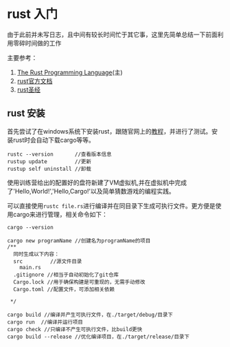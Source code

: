 # rust 入门
由于此前并未写日志，且中间有较长时间忙于其它事，这里先简单总结一下前面利用零碎时间做的工作

主要参考：
1. [The Rust Programming Language](https://doc.rust-lang.org/stable/book/title-page.html)(主)
2. [rust官方文档](https://doc.rust-lang.org/std/index.html)
3. [rust圣经](https://course.rs/about-book.html)

## rust 安装
首先尝试了在windows系统下安装rust，跟随官网上的[教程](https://www.rust-lang.org/tools/install)，并进行了测试。安装rust时会自动下载cargo等等。
```
rustc --version       //查看版本信息
rustup update         //更新
rustup self uninstall //卸载
```

使用训练营给出的配置好的盘符新建了VM虚拟机,并在虚拟机中完成了'Hello,World!','Hello,Cargo!'以及简单猜数游戏的编程实践。

可以直接使用``rustc file.rs``进行编译并在同目录下生成可执行文件。更方便是使用cargo来进行管理，相关命令如下：
```
cargo --version

cargo new programName //创建名为programName的项目
/**
  同时生成以下内容：
  src         //源文件目录
    main.rs
  .gitignore //相当于自动初始化了git仓库
  Cargo.lock //用于确保构建是可重现的，无需手动修改 
  Cargo.toml //配置文件，可添加相关依赖

 */

cargo build //编译并产生可执行文件，在./target/debug/目录下
cargo run  //编译并运行项目
cargo check //只编译不产生可执行文件，比build更快
cargo build --release //优化编译项目，在./target/release/目录下

```